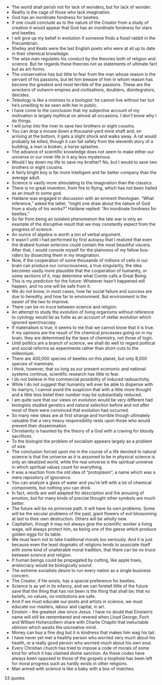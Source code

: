  - The world shall perish not for lack of wonders, but for lack of wonder.
 - Reality is the cage of those who lack imagination.
 - God has an inordinate fondness for beetles.
 - If one could conclude as to the nature of the Creator from a study of creation it would appear that God has an inordinate fondness for stars and beetles.
 - I will give up my belief in evolution if someone finds a fossil rabbit in the Precambrian.
 - Shelley and Keats were the last English poets who were at all up to date in their chemical knowledge.
 - The wise man regulates his conduct by the theories both of religion and science. But he regards these theories not as statements of ultimate fact but as art-forms.
 - The conservative has but little to fear from the man whose reason is the servant of his passions, but let him beware of him in whom reason has become the greatest and most terrible of the passions. These are the wreckers of outworn empires and civilisations, doubters, disintegrators, deicides.
 - Teleology is like a mistress to a biologist: he cannot live without her but he’s unwilling to be seen with her in public.
 - I have come to the conclusion that my subjective account of my motivation is largely mythical on almost all occasions. I don’t know why I do things.
 - I will jump into the river to save two brothers or eight cousins.
 - You can drop a mouse down a thousand-yard mine shaft and, on arriving at the bottom, it gets a slight shock and walks away. A rat would probably be killed, though it can fall safely from the eleventh story of a building, a man is broken, a horse splashes.
 - The advance of scientific knowledge does not seem to make either our universe or our inner life in it any less mysterious.
 - Would I lay down my life to save my brother? No, but I would to save two brothers or eight cousins.
 - A fairly bright boy is far more intelligent and far better company than the average adult.
 - Science is vastly more stimulating to the imagination than the classics.
 - There is no great invention, from fire to flying, which has not been hailed as an insult to some god.
 - Haldane was engaged in discussion with an eminent theologian. “What inference,” asked the latter, “might one draw about the nature of God from a study of his works?” Haldane replied: “An inordinate fondness for beetles.”
 - So far from being an isolated phenomenon the late war is only an example of the disruptive result that we may constantly expect from the progress of science.
 - An ounce of algebra is worth a ton of verbal argument.
 - It wasn’t until I had performed by first autopsy that I realized that even the drabest human exteriors could contain the most beautiful viscera. After that, I would console myself for the plainness of my fellow bus-riders by dissecting them in my imagination.
 - Now, if the cooperation of some thousands of millions of cells in our brain can produce our consciousness, a true singularity, the idea becomes vastly more plausible that the cooperation of humanity, or some sections of it, may determine what Comte calls a Great Being.
 - This is my prediction for the future: Whatever hasn’t happened will happen, and no one will be safe from it.
 - We do not know, in most cases, how far social failure and success are due to heredity, and how far to environment. But environment is the easier of the two to improve.
 - There can be no truce between science and religion.
 - An attempt to study the evolution of living organisms without reference to cytology would be as futile as an account of stellar evolution which ignored spectroscopy.
 - If materialism is true, it seems to me that we cannot know that it is true. If my opinions are the result of the chemical processes going on in my brain, they are determined by the laws of chemistry, not those of logic.
 - Until politics are a branch of science, we shall do well to regard political and social reforms as experiments rather than short-cuts to the millennium.
 - There are 400,000 species of beetles on this planet, but only 8,000 species of mammals.
 - I think, however, that so long as our present economic and national systems continue, scientific research has little to fear.
 - I do not believe in the commercial possibility of induced radioactivity.
 - While I do not suggest that humanity will ever be able to dispense with its martyrs, I cannot avoid the suspicion that with a little more thought and a little less belief their number may be substantially reduced.
 - I am quite sure that our views on evolution would be very different had biologists studied genetics and natural selection before and not after most of them were convinced that evolution had occurred.
 - So many new ideas are at first strange and horrible though ultimately valuable that a very heavy responsibility rests upon those who would prevent their dissemination.
 - Christianity is haunted by the theory of a God with a craving for bloody sacrifices.
 - To the biologist the problem of socialism appears largely as a problem of size.
 - The conclusion forced upon me in the course of a life devoted to natural science is that the universe as it is assumed to be in physical science is only an idealized world, while the real universe is the spiritual universe in which spiritual values count for everything.
 - It was a reaction from the old idea of “protoplasm”, a name which was a mere repository of ignorance.
 - You can analyze a glass of water and you’re left with a lot of chemical components, but nothing you can drink.
 - In fact, words are well adapted for description and the arousing of emotion, but for many kinds of precise thought other symbols are much better.
 - The future will be no primrose path. It will have its own problems. Some will be the secular problems of the past, giant flowers of evil blossoming at last to their own destruction. Others will be wholly new.
 - Capitalism, though it may not always give the scientific worker a living wage, will always protect him, as being one of the geese which produce golden eggs for its table.
 - We must learn not to take traditional morals too seriously. And it is just because even the least dogmatic of religions tends to associate itself with some kind of unalterable moral tradition, that there can be no truce between science and religion.
 - If human beings could be propagated by cutting, like apple trees, aristocracy would be biologically sound.
 - The extreme socialists desire to run every nation as a single business concern.
 - The Creator, if He exists, has a special preference for beetles.
 - Science is as yet in its infancy, and we can foretell little of the future save that the thing that has not been is the thing that shall be; that no beliefs, no values, no institutions are safe.
 - And if we must educate our poets and artists in science, we must educate our masters, labour and capital, in art.
 - Einstein – the greatest Jew since Jesus. I have no doubt that Einstein’s name will still be remembered and revered when Lloyd George, Foch and William Hohenzollern share with Charlie Chaplin that ineluctable oblivion which awaits the uncreative mind.
 - Money can buy a fine dog but it is kindness that makes him wag his tail.
 - I have never yet met a healthy person who worried very much about his health, or a really good person who worried much about his own soul.
 - Every Christian church has tried to impose a code of morals of some kind for which it has claimed divine sanction. As these codes have always been opposed to those of the gospels a loophole has been left for moral progress such as hardly exists in other religions.
 - Man armed with science is like a baby with a box of matches.

53 quotes